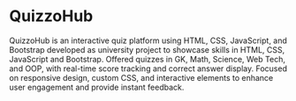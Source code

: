 # QuizzoHub
QuizzoHub is an interactive quiz platform using HTML, CSS, JavaScript, and Bootstrap developed as university project to showcase skills in HTML, CSS, JavaScript and Bootstrap. Offered quizzes in GK, Math, Science, Web Tech, and OOP, with real-time score tracking and correct answer display. Focused on responsive design, custom CSS, and interactive elements to enhance user engagement and provide instant feedback.

